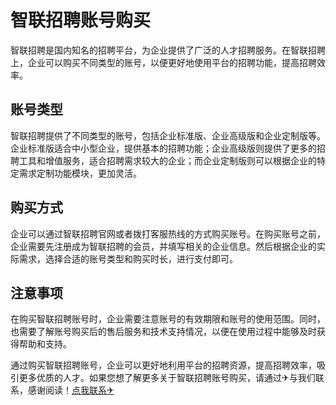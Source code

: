 # 智联招聘账号购买

智联招聘是国内知名的招聘平台，为企业提供了广泛的人才招聘服务。在智联招聘上，企业可以购买不同类型的账号，以便更好地使用平台的招聘功能，提高招聘效率。

## 账号类型

智联招聘提供了不同类型的账号，包括企业标准版、企业高级版和企业定制版等。企业标准版适合中小型企业，提供基本的招聘功能；企业高级版则提供了更多的招聘工具和增值服务，适合招聘需求较大的企业；而企业定制版则可以根据企业的特定需求定制功能模块，更加灵活。

## 购买方式

企业可以通过智联招聘官网或者拨打客服热线的方式购买账号。在购买账号之前，企业需要先注册成为智联招聘的会员，并填写相关的企业信息。然后根据企业的实际需求，选择合适的账号类型和购买时长，进行支付即可。

## 注意事项

在购买智联招聘账号时，企业需要注意账号的有效期限和账号的使用范围。同时，也需要了解账号购买后的售后服务和技术支持情况，以便在使用过程中能够及时获得帮助和支持。

通过购买智联招聘账号，企业可以更好地利用平台的招聘资源，提高招聘效率，吸引更多优质的人才。如果您想了解更多关于智联招聘账号购买，请通过✈与我们联系，感谢阅读！[点我联系✈](https://ai.G208.com)